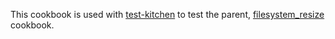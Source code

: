 This cookbook is used with [test-kitchen](http://kitchen.ci/) to test the parent, [filesystem_resize](https://supermarket.chef.io/cookbooks/filesystem_resize) cookbook.
